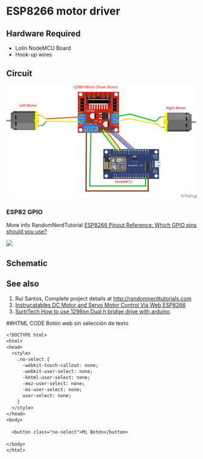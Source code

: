 # ESP8266 motor driver

## Hardware Required

* Lolin NodeMCU Board
* Hook-up wires

## Circuit

![](rober_iii_l298n-nodemcu_bb.png)

### ESP82 GPIO
More info RandomNerdTutorial [ESP8266 Pinout Reference: Which GPIO pins should you use?](https://randomnerdtutorials.com/esp8266-pinout-reference-gpios/)

![](https://i0.wp.com/randomnerdtutorials.com/wp-content/uploads/2019/05/ESP8266-NodeMCU-kit-12-E-pinout-gpio-pin.png)

## Schematic
## See also

1. Rui Santos, Complete project details at http://randomnerdtutorials.com  
  2. [Instrucatables DC Motor and Servo Motor Control Vía Web ESP8266](https://www.instructables.com/DC-Motor-and-Servo-Motor-Control-Via-Web-Server-ES/)
 3. [SurtrTech How to use 1298nn Dual h bridge drive with arduino](https://surtrtech.com/2018/01/27/step-by-step-on-how-to-use-the-l298n-dual-h-bridge-driver-with-arduino/)
  

##HTML CODE
Botón web sin selección de texto


```
<!DOCTYPE html>
<html>
<head>
  <style>
    .no-select {
      -webkit-touch-callout: none;
      -webkit-user-select: none;
      -khtml-user-select: none;
      -moz-user-select: none;
      -ms-user-select: none;
      user-select: none;
    }
  </style>
</head>
<body>

  <button class="no-select">Mi Botón</button>

</body>
</html>
```